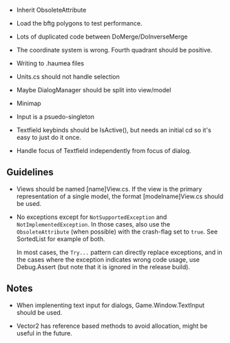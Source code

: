 ﻿-	Inherit ObsoleteAttribute

-	Load the bftg polygons to test performance.

-	Lots of duplicated code between DoMerge/DoInverseMerge

-	The coordinate system is wrong. Fourth quadrant should be positive.

-	Writing to .haumea files

-	Units.cs should not handle selection

-	Maybe DialogManager should be split into view/model

-	Minimap

-	Input is a psuedo-singleton

-	Textfield keybinds should be IsActive(), but needs an initial cd so it's easy to just do it once.

-	Handle focus of Textfield independently from focus of dialog.

Guidelines
--------------------------------
-	Views should be named [name]View.cs. If the view is the primary representation of a single model,
	the format [modelname]View.cs should be used.

-	No exceptions except for `NotSupportedException` and `NotImplementedException`. In those cases,
	also use the `ObsoleteAttribute` (when possible) with the crash-flag set to `true`.
	See SortedList for example of both.

	In most cases, the `Try...` pattern can directly replace exceptions, and in the cases where the exception
	indicates wrong code usage, use Debug.Assert (but note that it is ignored in the release build).

Notes
--------------------------------
-	When implenenting text input for dialogs, Game.Window.TextInput should be used.

-	Vector2 has reference based methods to avoid allocation, might be useful in the future.